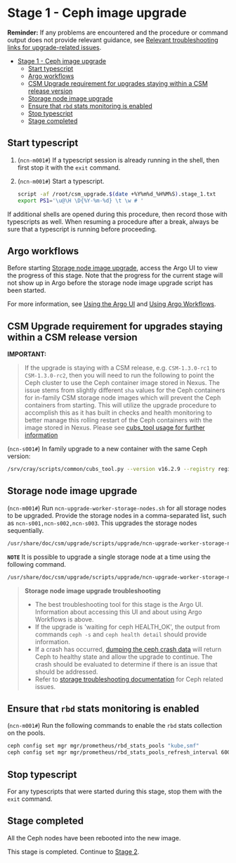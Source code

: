 # Stage 1 - Ceph image upgrade

**Reminder:** If any problems are encountered and the procedure or command output does not provide relevant guidance, see
[Relevant troubleshooting links for upgrade-related issues](Upgrade_Management_Nodes_and_CSM_Services.md#relevant-troubleshooting-links-for-upgrade-related-issues).

- [Stage 1 - Ceph image upgrade](#stage-1---ceph-image-upgrade)
  - [Start typescript](#start-typescript)
  - [Argo workflows](#argo-workflows)
  - [CSM Upgrade requirement for upgrades staying within a CSM release version](#csm-upgrade-requirement-for-upgrades-staying-within-a-csm-release-version)
  - [Storage node image upgrade](#storage-node-image-upgrade)
  - [Ensure that `rbd` stats monitoring is enabled](#ensure-that-rbd-stats-monitoring-is-enabled)
  - [Stop typescript](#stop-typescript)
  - [Stage completed](#stage-completed)

## Start typescript

1. (`ncn-m001#`) If a typescript session is already running in the shell, then first stop it with the `exit` command.

1. (`ncn-m001#`) Start a typescript.

    ```bash
    script -af /root/csm_upgrade.$(date +%Y%m%d_%H%M%S).stage_1.txt
    export PS1='\u@\H \D{%Y-%m-%d} \t \w # '
    ```

If additional shells are opened during this procedure, then record those with typescripts as well. When resuming a procedure
after a break, always be sure that a typescript is running before proceeding.

## Argo workflows

Before starting [Storage node image upgrade](#storage-node-image-upgrade), access the Argo UI to view the progress of this stage.
Note that the progress for the current stage will not show up in Argo before the storage node image upgrade script has been started.

For more information, see [Using the Argo UI](../operations/argo/Using_the_Argo_UI.md) and [Using Argo Workflows](../operations/argo/Using_Argo_Workflows.md).

## CSM Upgrade requirement for upgrades staying within a CSM release version

**IMPORTANT:**

> If the upgrade is staying with a CSM release, e.g. `CSM-1.3.0-rc1` to `CSM-1.3.0-rc2`, then you will need to run the following to point the Ceph cluster to use the Ceph container image stored in Nexus.
> The issue stems from slightly different `sha` values for the Ceph containers for in-family CSM storage node images which will prevent the Ceph containers from starting.
> This will utilize the upgrade procedure to accomplish this as it has built in checks and health monitoring to better manage this rolling restart of the Ceph containers with the image stored in Nexus.  Please see [cubs_tool usage for further information](../operations/utility_storage/Cubs_tool_Usage.md)

(`ncn-s001#`) In family upgrade to a new container with the same Ceph version:

```bash
/srv/cray/scripts/common/cubs_tool.py --version v16.2.9 --registry registry.local/artifactory.algol60.net/csm-docker/stable/quay.io --upgrade --in_family_override
```

## Storage node image upgrade

(`ncn-m001#`) Run `ncn-upgrade-worker-storage-nodes.sh` for all storage nodes to be upgraded. Provide the storage nodes in a comma-separated list, such as `ncn-s001,ncn-s002,ncn-s003`. This upgrades the storage nodes sequentially.

```bash
/usr/share/doc/csm/upgrade/scripts/upgrade/ncn-upgrade-worker-storage-nodes.sh ncn-s001,ncn-s002,ncn-s003
```

**`NOTE`**
It is possible to upgrade a single storage node at a time using the following command.

```bash
/usr/share/doc/csm/upgrade/scripts/upgrade/ncn-upgrade-worker-storage-nodes.sh ncn-s001
```

>**Storage node image upgrade troubleshooting**
>
> - The best troubleshooting tool for this stage is the Argo UI. Information about accessing this UI and about using Argo Workflows is above.
> - If the upgrade is 'waiting for ceph HEALTH_OK', the output from commands `ceph -s` and `ceph health detail` should provide information.
> - If a crash has occurred, [dumping the ceph crash data](../operations/utility_storage/Dump_Ceph_Crash_Data.md) will return Ceph to healthy state and allow the upgrade to continue.
>   The crash should be evaluated to determine if there is an issue that should be addressed.
> - Refer to [storage troubleshooting documentation](../operations/utility_storage/Utility_Storage.md#storage-troubleshooting-references) for Ceph related issues.

## Ensure that `rbd` stats monitoring is enabled

(`ncn-m001#`) Run the following commands to enable the `rbd` stats collection on the pools.

```bash
ceph config set mgr mgr/prometheus/rbd_stats_pools "kube,smf"
ceph config set mgr mgr/prometheus/rbd_stats_pools_refresh_interval 600
```

## Stop typescript

For any typescripts that were started during this stage, stop them with the `exit` command.

## Stage completed

All the Ceph nodes have been rebooted into the new image.

This stage is completed. Continue to [Stage 2](Stage_2.md).
